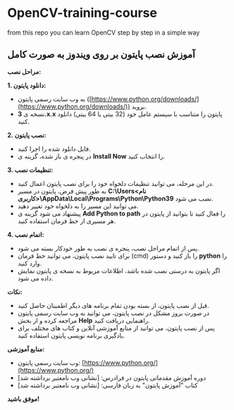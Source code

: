 # OpenCV-training-course
from this repo you can learn OpenCV step by step in a simple way


## آموزش نصب پایتون بر روی ویندوز به صورت کامل

**مراحل نصب:**

**1. دانلود پایتون:**

* به وب سایت رسمی پایتون ([https://www.python.org/downloads/](https://www.python.org/downloads/)) بروید.
* نسخه ی **3.x.x** پایتون را متناسب با سیستم عامل خود (32 بیتی یا 64 بیتی) دانلود کنید.

**2. نصب پایتون:**

* فایل دانلود شده را اجرا کنید.
* در پنجره ی باز شده، گزینه ی **Install Now** را انتخاب کنید.

**3. تنظیمات نصب:**

* در این مرحله، می توانید تنظیمات دلخواه خود را برای نصب پایتون اعمال کنید.
* به طور پیش فرض، پایتون در مسیر **C:\Users\<نام کاربری>\AppData\Local\Programs\Python\Python39** نصب می شود.
* می توانید این مسیر را به دلخواه خود تغییر دهید.
* پیشنهاد می شود گزینه ی **Add Python to path** را فعال کنید تا بتوانید از پایتون در هر مسیری از خط فرمان استفاده کنید.

**4. اتمام نصب:**

* پس از اتمام مراحل نصب، پنجره ی نصب به طور خودکار بسته می شود.
* برای تایید نصب پایتون، می توانید خط فرمان (cmd) را باز کنید و دستور **python** را وارد کنید.
* اگر پایتون به درستی نصب شده باشد، اطلاعات مربوط به نسخه ی پایتون نمایش داده می شود.

**نکات:**

* قبل از نصب پایتون، از بسته بودن تمام برنامه های دیگر اطمینان حاصل کنید.
* در صورت بروز مشکل در نصب پایتون، می توانید به وب سایت رسمی پایتون مراجعه کرده و از بخش **Help** راهنمایی دریافت کنید.
* پس از نصب پایتون، می توانید از منابع آموزشی آنلاین و کتاب های مختلف برای یادگیری برنامه نویسی پایتون استفاده کنید.

**منابع آموزشی:**

* وب سایت رسمی پایتون: [https://www.python.org/](https://www.python.org/)
* دوره آموزش مقدماتی پایتون در فرادرس: [نشانی وب نامعتبر برداشته شد]
* کتاب "آموزش پایتون" به زبان فارسی: [نشانی وب نامعتبر برداشته شد]

**موفق باشید!**
